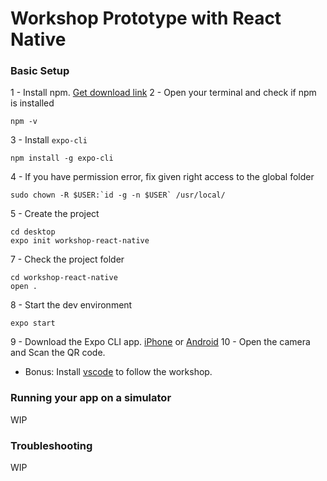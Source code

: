 # Workshop Prototype with React Native

### Basic Setup

1 - Install npm. [Get download link](https://www.npmjs.com/get-npm)
2 - Open your terminal and check if npm is installed

```
npm -v
```

3 - Install `expo-cli`

```
npm install -g expo-cli
```

4 - If you have permission error, fix given right access to the global folder

```
sudo chown -R $USER:`id -g -n $USER` /usr/local/
```

5 - Create the project

```
cd desktop
expo init workshop-react-native
```

7 - Check the project folder

```
cd workshop-react-native
open .
```

8 - Start the dev environment

```
expo start
```

9 - Download the Expo CLI app. [iPhone](https://itunes.apple.com/app/apple-store/id982107779) or [Android](https://play.google.com/store/apps/details?id=host.exp.exponent&referrer=www)
10 - Open the camera and Scan the QR code.

- Bonus: Install [vscode](https://code.visualstudio.com/download) to follow the workshop.

### Running your app on a simulator

WIP

### Troubleshooting

WIP
